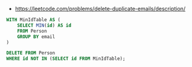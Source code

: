 * https://leetcode.com/problems/delete-duplicate-emails/description/

```sql
WITH MinIdTable AS (
    SELECT MIN(id) AS id
    FROM Person
    GROUP BY email
)

DELETE FROM Person
WHERE id NOT IN (SELECT id FROM MinIdTable);
```